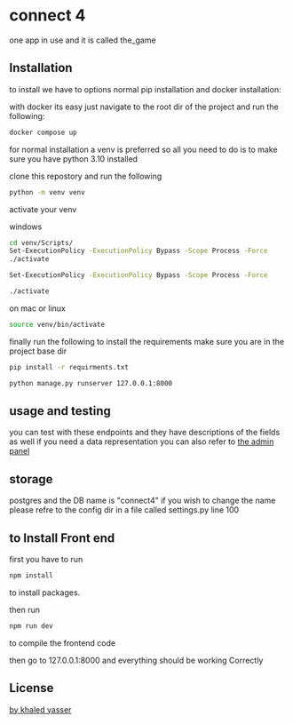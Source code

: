 # connect 4

one app in use and it is called the_game

## Installation

to install we have to options normal pip installation and docker installation:

with docker its easy just navigate to the root dir of the project and run the following:

```bash
docker compose up
```

for normal installation a venv is preferred so all you need to do is to make sure you have python 3.10 installed

clone this repostory and run the following

```bash
python -m venv venv
```

activate your venv

windows

```bash
cd venv/Scripts/
Set-ExecutionPolicy -ExecutionPolicy Bypass -Scope Process -Force
./activate
```

```bash
Set-ExecutionPolicy -ExecutionPolicy Bypass -Scope Process -Force
```

```bash
./activate
```

on mac or linux

```bash
source venv/bin/activate
```

finally run the following to install the requirements make sure you are in the project base dir

```bash
pip install -r requirments.txt
```

```bash
python manage.py runserver 127.0.0.1:8000
```

## usage and testing

you can test with these endpoints and they have descriptions of the fields as well if you need a data representation you can also refer to [the admin panel](http://127.0.0.1:8000/admin)

## storage

postgres and the DB name is "connect4"
if you wish to change the name please refre to the config dir in a file called settings.py line 100

## to Install Front end

first you have to run

```bash
npm install
```

to install packages.

then run

```bash
npm run dev
```

to compile the frontend code

then go to 127.0.0.1:8000 and everything should be working Correctly

## License

[by khaled yasser](kikokhaled.u@gmail.com)
